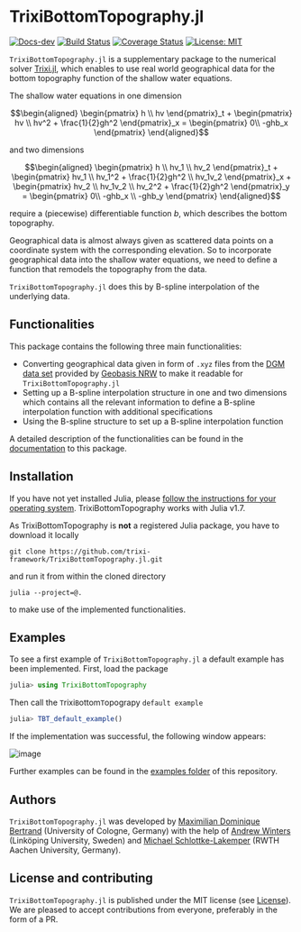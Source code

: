 # TrixiBottomTopography.jl
[![Docs-dev](https://img.shields.io/badge/docs-dev-blue.svg)](https://trixi-framework.github.io/TrixiBottomTopography.jl/dev/)
[![Build Status](https://github.com/trixi-framework/TrixiBottomTopography.jl/actions/workflows/ci.yml/badge.svg)](https://github.com/trixi-framework/TrixiBottomTopography.jl/actions/workflows/ci.yml)
[![Coverage Status](https://coveralls.io/repos/github/trixi-framework/TrixiBottomTopography.jl/badge.svg?branch=main)](https://coveralls.io/github/trixi-framework/TrixiBottomTopography.jl?branch=main)
[![License: MIT](https://img.shields.io/badge/License-MIT-success.svg)](https://opensource.org/licenses/MIT)

`TrixiBottomTopography.jl` is a supplementary package to the numerical solver [Trixi.jl](https://github.com/trixi-framework/Trixi.jl), which enables to use real world geographical data for the bottom topography function of the shallow water equations.

The shallow water equations in one dimension
```math
\begin{aligned}
\begin{pmatrix} h \\ hv \end{pmatrix}_t
+ \begin{pmatrix} hv \\ hv^2 + \frac{1}{2}gh^2 \end{pmatrix}_x
= \begin{pmatrix} 0\\ -ghb_x \end{pmatrix}
\end{aligned}
```
and two dimensions
```math
\begin{aligned}
\begin{pmatrix} h \\ hv_1 \\ hv_2 \end{pmatrix}_t
+ \begin{pmatrix} hv_1 \\ hv_1^2 + \frac{1}{2}gh^2 \\ hv_1v_2 \end{pmatrix}_x
+ \begin{pmatrix} hv_2 \\ hv_1v_2 \\ hv_2^2 + \frac{1}{2}gh^2  \end{pmatrix}_y
= \begin{pmatrix} 0\\ -ghb_x \\ -ghb_y \end{pmatrix}
\end{aligned}
```

require a (piecewise) differentiable function $b$, which describes the bottom topography.

Geographical data is almost always given as scattered data points on a coordinate system with the corresponding elevation. So to incorporate geographical data into the shallow water equations, we need to define a function that remodels the topography from the data.

`TrixiBottomTopography.jl` does this by B-spline interpolation of the underlying data.

## Functionalities

This package contains the following three main functionalities:
- Converting geographical data given in form of `.xyz` files from the [DGM data set](https://www.opengeodata.nrw.de/produkte/geobasis/hm/dgm1_xyz/dgm1_xyz/) provided by [Geobasis NRW](https://www.bezreg-koeln.nrw.de/brk_internet/geobasis/hoehenmodelle/digitale_gelaendemodelle/gelaendemodell/index.html) to make it readable for `TrixiBottomTopography.jl`
- Setting up a B-spline interpolation structure in one and two dimensions which contains all the relevant information to define a B-spline interpolation function with additional specifications
- Using the B-spline structure to set up a B-spline interpolation function

A detailed description of the functionalities can be found in the [documentation](https://trixi-framework.github.io/TrixiBottomTopography.jl/dev/) to this package.

## Installation
If you have not yet installed Julia, please [follow the instructions for your operating system](https://julialang.org/downloads/platform/). TrixiBottomTopography works with Julia v1.7.

As TrixiBottomTopography is **not** a registered Julia package, you have to download it locally 
```
git clone https://github.com/trixi-framework/TrixiBottomTopography.jl.git
```
and run it from within the cloned directory
```
julia --project=@.
```
to make use of the implemented functionalities.

## Examples

To see a first example of `TrixiBottomTopography.jl` a default example has been implemented. First, load the package
```julia
julia> using TrixiBottomTopography
```
Then call the `T`rixi`B`ottom`T`opograpy `default example`
```julia
julia> TBT_default_example()
```
If the implementation was successful, the following window appears:

![image](https://user-images.githubusercontent.com/101979498/203507049-279bc69b-3acc-4c55-888f-26e02c1edabe.png)

Further examples can be found in the [examples folder](https://github.com/trixi-framework/TrixiBottomTopography.jl/tree/main/examples) of this repository.

## Authors
`TrixiBottomTopography.jl` was developed by [Maximilian Dominique Bertrand](https://github.com/maxbertrand1996) (University of Cologne, Germany) with the help of [Andrew Winters](https://liu.se/en/employee/andwi94) (Linköping University, Sweden) and [Michael Schlottke-Lakemper](https://lakemper.eu/) (RWTH Aachen University, Germany).

## License and contributing
`TrixiBottomTopography.jl` is published under the MIT license (see [License](https://github.com/trixi-framework/TrixiBottomTopography.jl/blob/main/LICENSE)). We
are pleased to accept contributions from everyone, preferably in the form of
a PR.